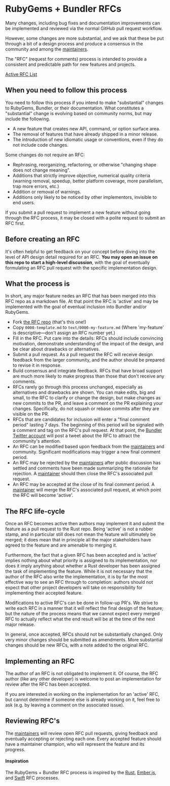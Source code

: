 # RubyGems + Bundler RFCs

Many changes, including bug fixes and documentation improvements can be
implemented and reviewed via the normal GitHub pull request workflow.

However, some changes are more substantial, and we ask that these be put
through a bit of a design process and produce a consensus in the community and
among the [maintainers].

The "RFC" (request for comments) process is intended to provide a consistent
and predictable path for new features and projects.

[Active RFC List](https://github.com/rubygems/rfcs/pulls)

## When you need to follow this process

You need to follow this process if you intend to make "substantial" changes to
RubyGems, Bundler, or their documentation. What constitutes a "substantial"
change is evolving based on community norms, but may include the following.

   - A new feature that creates new API, command, or option surface area.
   - The removal of features that have already shipped in a minor release.
   - The introduction of new idiomatic usage or conventions, even if they
     do not include code changes.

Some changes do not require an RFC:

  - Rephrasing, reorganizing, refactoring, or otherwise "changing shape does
    not change meaning".
  - Additions that strictly improve objective, numerical quality criteria
    (warning removal, speedup, better platform coverage, more parallelism, trap
    more errors, etc.)
  - Addition or removal of warnings.
  - Additions only likely to be noticed by other implementors, invisible to end
    users.

If you submit a pull request to implement a new feature without going through
the RFC process, it may be closed with a polite request to submit an RFC first.

## Before creating an RFC

It's often helpful to get feedback on your concept before diving into the level
of API design detail required for an RFC. **You may open an issue on this repo
to start a high-level discussion**, with the goal of eventually formulating an
RFC pull request with the specific implementation design.

## What the process is

In short, any major feature nedes an RFC that has been merged into this RFC
repo as a markdown file. At that point the RFC is 'active' and may be
implemented with the goal of eventual inclusion into Bundler and/or RubyGems.

* Fork [the RFC repo](http://github.com/bundler/rfcs) (that's this one!)
* Copy `0000-template.md` to `text/0000-my-feature.md` (Where 'my-feature' is
  descriptive—don't assign an RFC number yet.)
* Fill in the RFC. Put care into the details: RFCs should include convincing
  motivation, demonstrate understanding of the impact of the design, and be
  clear about drawbacks or alternatives.
* Submit a pull request. As a pull request the RFC will receive design feedback
  from the larger community, and the author should be prepared to revise it in
  response.
* Build consensus and integrate feedback. RFCs that have broad support are much
  more likely to make progress than those that don't receive any comments.
* RFCs rarely go through this process unchanged, especially as alternatives and drawbacks are shown. You can make edits, big and small, to the RFC to clarify or change the design, but make changes as new commits to the PR, and leave a comment on the PR explaining your changes. Specifically, do not squash or rebase commits after they are visible on the PR.
* RFCs that are candidates for inclusion will enter a "final comment period"
  lasting 7 days. The beginning of this period will be signaled with a comment
  and tag on the RFC's pull request. At that point, the [Bundler Twitter
  account](https://twitter.com/bundlerio) will post a tweet about the RFC to
  attract the community's attention.
* An RFC can be modified based upon feedback from the [maintainers] and
  community. Significant modifications may trigger a new final comment period.
* An RFC may be rejected by the [maintainers] after public discussion has
  settled and comments have been made summarizing the rationale for rejection.
  A [maintainer] should then close the RFC's associated pull request.
* An RFC may be accepted at the close of its final comment period. A
  [maintainer] will merge the RFC's associated pull request, at which point the
  RFC will become 'active'.

## The RFC life-cycle

Once an RFC becomes active then authors may implement it and submit the feature
as a pull request to the Rust repo. Being 'active' is not a rubber stamp, and
in particular still does not mean the feature will ultimately be merged; it
does mean that in principle all the major stakeholders have agreed to the
feature and are amenable to merging it.

Furthermore, the fact that a given RFC has been accepted and is 'active'
implies nothing about what priority is assigned to its implementation, nor does
it imply anything about whether a Rust developer has been assigned the task of
implementing the feature. While it is not necessary that the author of the RFC
also write the implementation, it is by far the most effective way to see an
RFC through to completion: authors should not expect that other project
developers will take on responsibility for implementing their accepted feature.

Modifications to active RFC's can be done in follow-up PR's. We strive to write
each RFC in a manner that it will reflect the final design of the feature; but
the nature of the process means that we cannot expect every merged RFC to
actually reflect what the end result will be at the time of the next major
release.

In general, once accepted, RFCs should not be substantially changed. Only very
minor changes should be submitted as amendments. More substantial changes
should be new RFCs, with a note added to the original RFC.

## Implementing an RFC

The author of an RFC is not obligated to implement it. Of course, the RFC
author (like any other developer) is welcome to post an implementation for
review after the RFC has been accepted.

If you are interested in working on the implementation for an 'active' RFC, but
cannot determine if someone else is already working on it, feel free to ask
(e.g. by leaving a comment on the associated issue).

## Reviewing RFC's

The [maintainers] will review open RFC pull requests, giving feedback and
eventually accepting or rejecting each one. Every accepted feature should have
a maintainer champion, who will represent the feature and its progress.

#### Inspiration

The RubyGems + Bundler RFC process is inspired by the [Rust], [Ember.js], and [Swift] RFC processes.

[Rust]: https://github.com/rust-lang/rfcs
[Swift]: https://github.com/apple/swift-evolution
[Ember.js]: https://github.com/emberjs/rfcs
[maintainer]: http://bundler.io/contributors.html
[maintainers]: http://bundler.io/contributors.html
